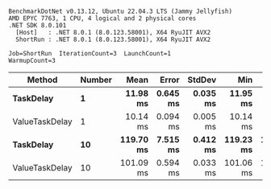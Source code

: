 ```

BenchmarkDotNet v0.13.12, Ubuntu 22.04.3 LTS (Jammy Jellyfish)
AMD EPYC 7763, 1 CPU, 4 logical and 2 physical cores
.NET SDK 8.0.101
  [Host]   : .NET 8.0.1 (8.0.123.58001), X64 RyuJIT AVX2
  ShortRun : .NET 8.0.1 (8.0.123.58001), X64 RyuJIT AVX2

Job=ShortRun  IterationCount=3  LaunchCount=1  
WarmupCount=3  

```
| Method         | Number | Mean      | Error    | StdDev   | Min       | Max       | Allocated |
|--------------- |------- |----------:|---------:|---------:|----------:|----------:|----------:|
| **TaskDelay**      | **1**      |  **11.98 ms** | **0.645 ms** | **0.035 ms** |  **11.95 ms** |  **12.02 ms** |     **352 B** |
| ValueTaskDelay | 1      |  10.14 ms | 0.094 ms | 0.005 ms |  10.14 ms |  10.15 ms |     192 B |
| **TaskDelay**      | **10**     | **119.70 ms** | **7.515 ms** | **0.412 ms** | **119.23 ms** | **119.95 ms** |    **2053 B** |
| ValueTaskDelay | 10     | 101.09 ms | 0.594 ms | 0.033 ms | 101.06 ms | 101.13 ms |     381 B |
